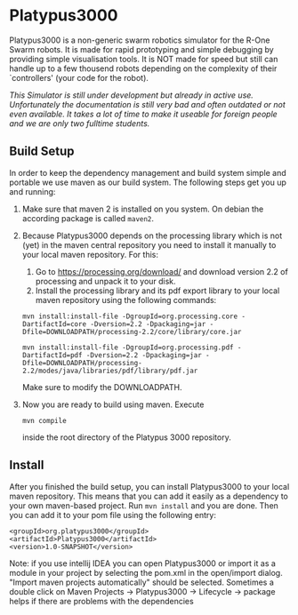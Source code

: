 Platypus3000
============

Platypus3000 is a non-generic swarm robotics simulator for the R-One Swarm robots.
It is made for rapid prototyping and simple debugging by providing simple visualisation tools.
It is NOT made for speed but still can handle up to a few thousend robots depending on the complexity of their `controllers' (your code for the robot).

*This Simulator is still under development but already in active use. Unfortunately the documentation is still very bad and often outdated or not even available. It takes a lot of time to make it useable for foreign people and we are only two fulltime students.*

Build Setup
-----------
In order to keep the dependency management and build system simple and portable we use maven as our build system.
The following steps get you up and running:

1. Make sure that maven 2 is installed on you system. On debian the according package is called `maven2`.
2. Because Platypus3000 depends on the processing library which is not (yet) in the maven central
repository you need to install it manually to your local maven repository. For this:
    1. Go to https://processing.org/download/ and download version 2.2 of processing and unpack it to your disk.
    2. Install the processing library and its pdf export library to your local maven repository using the following commands:

    ```
    mvn install:install-file -DgroupId=org.processing.core -DartifactId=core -Dversion=2.2 -Dpackaging=jar -Dfile=DOWNLOADPATH/processing-2.2/core/library/core.jar
    ```

    ```
    mvn install:install-file -DgroupId=org.processing.pdf -DartifactId=pdf -Dversion=2.2 -Dpackaging=jar -Dfile=DOWNLOADPATH/processing-2.2/modes/java/libraries/pdf/library/pdf.jar
    ```

    Make sure to modify the DOWNLOADPATH.

3. Now you are ready to build using maven. Execute
    ```
    mvn compile
    ```
    inside the root directory of the Platypus 3000 repository.
    
Install
-------
After you finished the build setup, you can install Platypus3000 to your local maven repository. This means that you
can add it easily as a dependency to your own maven-based project. Run `mvn install` and you are done. Then you can
add it to your pom file using the following entry:


    <groupId>org.platypus3000</groupId>
    <artifactId>Platypus3000</artifactId>
    <version>1.0-SNAPSHOT</version>


Note: if you use intellij IDEA you can open Platypus3000 or import it as a module in your project
by selecting the pom.xml in the open/import dialog. "Import maven projects automatically" should be selected.
Sometimes a double click on Maven Projects -> Platypus3000 -> Lifecycle -> package helps if there are problems with
the dependencies
